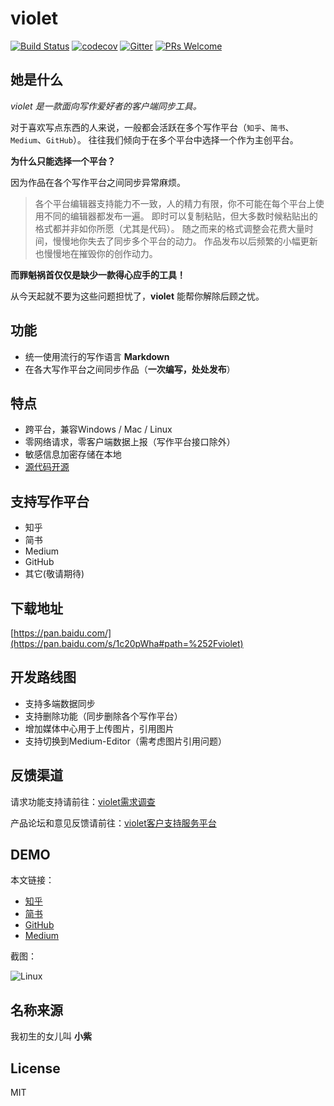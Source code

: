 # violet

[![Build Status](https://semaphoreci.com/api/v1/damngoto/violet/branches/master/badge.svg)](https://semaphoreci.com/damngoto/violet)
[![codecov](https://codecov.io/gh/simongfxu/violet/branch/master/graph/badge.svg)](https://codecov.io/gh/simongfxu/violet)
[![Gitter](https://badges.gitter.im/simongfxu/violet.svg)](https://gitter.im/simongfxu/violet?utm_source=badge&utm_medium=badge&utm_campaign=pr-badge)
[![PRs Welcome](https://img.shields.io/badge/PRs-welcome-brightgreen.svg?style=flat-square)](http://makeapullrequest.com)

## 她是什么

*violet 是一款面向写作爱好者的客户端同步工具。*

对于喜欢写点东西的人来说，一般都会活跃在多个写作平台（`知乎`、`简书`、`Medium`、`GitHub`）。
往往我们倾向于在多个平台中选择一个作为主创平台。

**为什么只能选择一个平台？**

因为作品在各个写作平台之间同步异常麻烦。

> 各个平台编辑器支持能力不一致，人的精力有限，你不可能在每个平台上使用不同的编辑器都发布一遍。
即时可以复制粘贴，但大多数时候粘贴出的格式都并非如你所愿（尤其是代码）。
随之而来的格式调整会花费大量时间，慢慢地你失去了同步多个平台的动力。
作品发布以后频繁的小幅更新也慢慢地在摧毁你的创作动力。

**而罪魁祸首仅仅是缺少一款得心应手的工具！**

从今天起就不要为这些问题担忧了，**violet** 能帮你解除后顾之忧。

## 功能

 * 统一使用流行的写作语言 **Markdown**
 * 在各大写作平台之间同步作品（**一次编写，处处发布**）

## 特点

 * 跨平台，兼容Windows / Mac / Linux
 * 零网络请求，零客户端数据上报（写作平台接口除外）
 * 敏感信息加密存储在本地
 * [源代码开源](https://github.com/simongfxu/violet)

## 支持写作平台

 * 知乎
 * 简书
 * Medium
 * GitHub
 * 其它(敬请期待)

## 下载地址

[https://pan.baidu.com/](https://pan.baidu.com/s/1c20pWha#path=%252Fviolet)

## 开发路线图

- 支持多端数据同步
- 支持删除功能（同步删除各个写作平台）
- 增加媒体中心用于上传图片，引用图片
- 支持切换到Medium-Editor（需考虑图片引用问题）

## 反馈渠道

请求功能支持请前往：[violet需求调查](https://jinshuju.net/f/2yctZ5?x_field_1=github)

产品论坛和意见反馈请前往：[violet客户支持服务平台](https://violet.kf5.com/hc/)

## DEMO

本文链接：

- [知乎](https://zhuanlan.zhihu.com/p/21376171?refer=reduxis)
- [简书](http://www.jianshu.com/p/d93ca8b61355)
- [GitHub](https://github.com/simongfxu/simongfxu.github.com/issues/101)
- [Medium](https://medium.com/@damngoto/violet-%E5%80%BC%E5%BE%97%E4%B8%80%E8%AF%95%E7%9A%84%E5%86%99%E4%BD%9C%E5%90%8C%E6%AD%A5%E5%B0%8F%E5%8A%A9%E6%89%8B-2fbd2799cea4)

截图：

![Linux](https://pic2.zhimg.com/153f8d8cda1d4b7b95e53e3375c26fc3_r.png)

## 名称来源

我初生的女儿叫 **小紫**

## License

MIT
